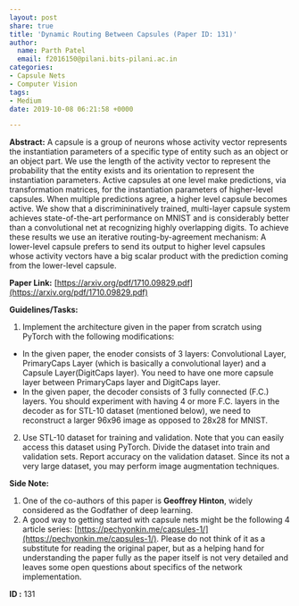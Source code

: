 ```yaml
---
layout: post
share: true
title: 'Dynamic Routing Between Capsules (Paper ID: 131)'
author:
  name: Parth Patel
  email: f2016150@pilani.bits-pilani.ac.in
categories:
- Capsule Nets
- Computer Vision
tags:
- Medium
date: 2019-10-08 06:21:58 +0000

---
```

**Abstract:** A capsule is a group of neurons whose activity vector represents the instantiation parameters of a specific type of entity such as an object or an object part. We use the length of the activity vector to represent the probability that the entity exists and its orientation to represent the instantiation parameters. Active capsules at one level make predictions, via transformation matrices, for the instantiation parameters of higher-level capsules. When multiple predictions agree, a higher level capsule becomes active. We show that a discrimininatively trained, multi-layer capsule system achieves state-of-the-art performance on MNIST and is considerably better than a convolutional net at recognizing highly overlapping digits. To achieve these results we use an iterative routing-by-agreement mechanism: A lower-level capsule prefers to send its output to higher level capsules whose activity vectors have a big scalar product with the prediction coming from the lower-level capsule.

**Paper Link:** [https://arxiv.org/pdf/1710.09829.pdf](https://arxiv.org/pdf/1710.09829.pdf)

**Guidelines/Tasks:**

1. Implement the architecture given in the paper from scratch using PyTorch with the following modifications: 
- In the given paper, the enoder consists of 3 layers: Convolutional Layer, PrimaryCaps Layer (which is basically a convolutional layer) and a Capsule Layer(DigitCaps layer). You need to have one more capsule layer between PrimaryCaps layer and DigitCaps layer. 
- In the given paper, the decoder consists of 3 fully connected (F.C.) layers. You should experiment with having 4 or more F.C. layers in the decoder as for STL-10 dataset (mentioned below), we need to reconstruct a larger 96x96 image as opposed to 28x28 for MNIST.
2. Use STL-10 dataset for training and validation. Note that you can easily access this dataset using PyTorch. Divide the dataset into train and validation sets. Report accuracy on the validation dataset. Since its not a very large dataset, you may perform image augmentation techniques.

**Side Note:** 
1. One of the co-authors of this paper is **Geoffrey Hinton**, widely considered as the Godfather of deep learning.
2. A good way to getting started with capsule nets might be the following 4 article series: [https://pechyonkin.me/capsules-1/](https://pechyonkin.me/capsules-1/). Please do not think of it as a substitute for reading the original paper, but as a helping hand for understanding the paper fully as the paper itself is not very detailed and leaves some open questions about specifics of the network implementation.

**ID :** 131
